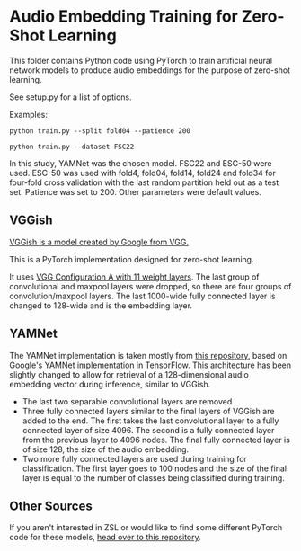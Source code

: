 # Audio Embedding Training for Zero-Shot Learning

This folder contains Python code using PyTorch to train artificial neural network models to produce audio embeddings for the purpose of zero-shot learning.

See setup.py for a list of options.

Examples:

```
python train.py --split fold04 --patience 200
```

```
python train.py --dataset FSC22
```

In this study, YAMNet was the chosen model. FSC22 and ESC-50 were used. ESC-50 was used with fold4, fold04, fold14, fold24 and fold34 for four-fold cross validation with the last random partition held out as a test set. Patience was set to 200. Other parameters were default values. 

## VGGish

[VGGish is a model created by Google from VGG.](https://github.com/tensorflow/models/tree/master/research/audioset/vggish)

This is a PyTorch implementation designed for zero-shot learning.

It uses [VGG Configuration A with 11 weight layers](https://arxiv.org/pdf/1409.1556.pdf). The last group of convolutional and maxpool layers were dropped, so there are four groups of convolution/maxpool layers. The last 1000-wide fully connected layer is changed to 128-wide and is the embedding layer.

## YAMNet

The YAMNet implementation is taken mostly from [this repository](https://github.com/w-hc/torch_audioset), based on Google's YAMNet implementation in TensorFlow. This architecture has been slightly changed to allow for retrieval of a 128-dimensional audio embedding vector during inference, similar to VGGish.

- The last two separable convolutional layers are removed 
- Three fully connected layers similar to the final layers of VGGish are added to the end. The first takes the last convolutional layer to a fully connected layer of size 4096. The second is a fully connected layer from the previous layer to 4096 nodes. The final fully connected layer is of size 128, the size of the audio embedding. 
- Two more fully connected layers are used during training for classification. The first layer goes to 100 nodes and the size of the final layer is equal to the number of classes being classified during training.

## Other Sources

If you aren't interested in ZSL or would like to find some different PyTorch code for these models, [head over to this repository](https://github.com/w-hc/torch_audioset). 

